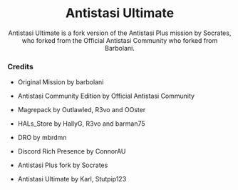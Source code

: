 <div align="center">
  <h1>Antistasi Ultimate</h1>
  <p>
        Antistasi Ultimate is a fork version of the Antistasi Plus mission by Socrates, who forked from the Official Antistasi Community who forked from Barbolani.
  </p>
</div>

### Credits
- Original Mission by barbolani
- Antistasi Community Edition by Official Antistasi Community
- Magrepack by Outlawled, R3vo and OOster
- HALs_Store by HallyG, R3vo and barman75
- DRO by mbrdmn
- Discord Rich Presence by ConnorAU 
- Antistasi Plus fork by Socrates

- Antistasi Ultimate by Karl, Stutpip123
